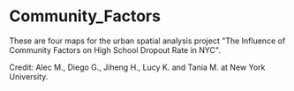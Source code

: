 # Community_Factors

These are four maps for the urban spatial analysis project "The Influence of Community Factors on High School Dropout Rate in NYC". 

Credit: Alec M., Diego G., Jiheng H., Lucy K. and Tania M. at New York University.
